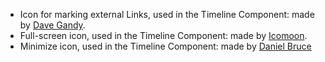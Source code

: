 * Icon for marking external Links, used in the Timeline Component: made by [Dave Gandy](http://www.flaticon.com/authors/dave-gandy).
* Full-screen icon, used in the Timeline Component: made by [Icomoon](http://www.flaticon.com/authors/icomoon).
* Minimize icon, used in the Timeline Component: made by [Daniel Bruce](http://www.flaticon.com/authors/daniel-bruce)
